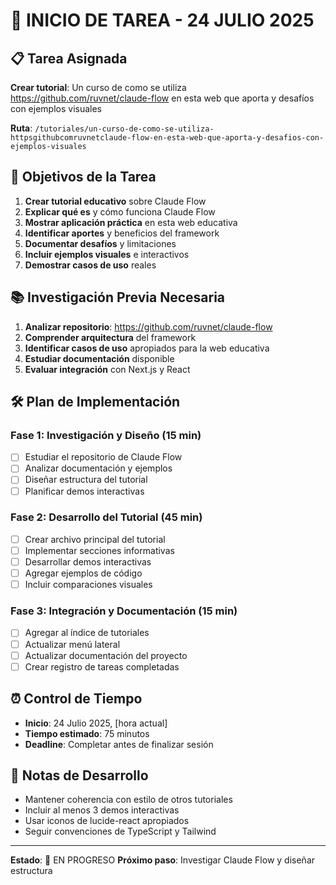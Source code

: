 # 🚀 INICIO DE TAREA - 24 JULIO 2025

## 📋 Tarea Asignada
**Crear tutorial**: Un curso de como se utiliza https://github.com/ruvnet/claude-flow en esta web que aporta y desafíos con ejemplos visuales

**Ruta**: `/tutoriales/un-curso-de-como-se-utiliza-httpsgithubcomruvnetclaude-flow-en-esta-web-que-aporta-y-desafios-con-ejemplos-visuales`

## 🎯 Objetivos de la Tarea
1. **Crear tutorial educativo** sobre Claude Flow
2. **Explicar qué es** y cómo funciona Claude Flow
3. **Mostrar aplicación práctica** en esta web educativa
4. **Identificar aportes** y beneficios del framework
5. **Documentar desafíos** y limitaciones
6. **Incluir ejemplos visuales** e interactivos
7. **Demostrar casos de uso** reales

## 📚 Investigación Previa Necesaria
1. **Analizar repositorio**: https://github.com/ruvnet/claude-flow
2. **Comprender arquitectura** del framework
3. **Identificar casos de uso** apropiados para la web educativa
4. **Estudiar documentación** disponible
5. **Evaluar integración** con Next.js y React

## 🛠 Plan de Implementación

### Fase 1: Investigación y Diseño (15 min)
- [ ] Estudiar el repositorio de Claude Flow
- [ ] Analizar documentación y ejemplos
- [ ] Diseñar estructura del tutorial
- [ ] Planificar demos interactivas

### Fase 2: Desarrollo del Tutorial (45 min)
- [ ] Crear archivo principal del tutorial
- [ ] Implementar secciones informativas
- [ ] Desarrollar demos interactivas
- [ ] Agregar ejemplos de código
- [ ] Incluir comparaciones visuales

### Fase 3: Integración y Documentación (15 min)
- [ ] Agregar al índice de tutoriales
- [ ] Actualizar menú lateral
- [ ] Actualizar documentación del proyecto
- [ ] Crear registro de tareas completadas

## ⏰ Control de Tiempo
- **Inicio**: 24 Julio 2025, [hora actual]
- **Tiempo estimado**: 75 minutos
- **Deadline**: Completar antes de finalizar sesión

## 📝 Notas de Desarrollo
- Mantener coherencia con estilo de otros tutoriales
- Incluir al menos 3 demos interactivas
- Usar iconos de lucide-react apropiados
- Seguir convenciones de TypeScript y Tailwind

---

**Estado**: 🔄 EN PROGRESO
**Próximo paso**: Investigar Claude Flow y diseñar estructura
